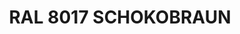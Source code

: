 ---
layout: product
title: "RAL 8017 SCHOKOBRAUN"
price: "300" 
desc: "Akrilna boja 17mL"
img_path: "/assets/img/A.MIG-0015.webp"
brand: "AMMO"
available: true
special_offer: false
new: false
soon: false
cat: "020000"
subcat: "020100"
subsubcat: "020101"
sifra: "A.MIG-0015"
popular: false
spec: false
---